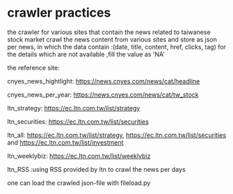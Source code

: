 # crawler practices
the crawler for various sites that contain the news related to taiwanese stock market
crawl the news content from various sites and store as json per news, in which the data contain :(date, title, content, href, clicks, tag)
for the details which are not available ,fill the value as 'NA'

the reference site:

cnyes_news_hightlight: https://news.cnyes.com/news/cat/headline

cnyes_news_per_year: https://news.cnyes.com/news/cat/tw_stock

ltn_strategy: https://ec.ltn.com.tw/list/strategy

ltn_securities: https://ec.ltn.com.tw/list/securities

ltn_all: https://ec.ltn.com.tw/list/strategy, https://ec.ltn.com.tw/list/securities and https://ec.ltn.com.tw/list/investment

ltn_weeklybiz: https://ec.ltn.com.tw/list/weeklybiz

ltn_RSS :using RSS provided by ltn to crawl the news per days

one can load the crawled json-file with fileload.py
